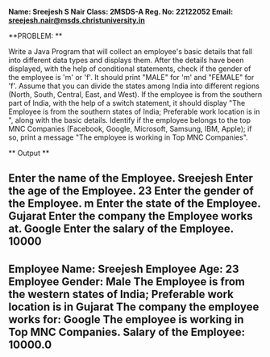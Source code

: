 **Name: Sreejesh S Nair Class: 2MSDS-A Reg. No: 22122052 Email: sreejesh.nair@msds.christuniversity.in**

**PROBLEM: **

Write a Java Program that will collect an employee's basic details that fall into different data types and displays them.
After the details have been displayed, with the help of conditional statements, check if the gender of the employee is 'm' or 'f'. It should print "MALE" for 'm' and "FEMALE" for 'f'.
Assume that you can divide the states among India into different regions (North, South, Central, East, and West). If the employee is from the southern part of India, with the help of a switch statement, it should display "The Employee is from the southern states of India; Preferable work location is in <state>", along with the basic details.
Identify if the employee belongs to the top MNC Companies (Facebook, Google, Microsoft, Samsung, IBM, Apple); if so, print a message "The employee is working in Top MNC Companies".
  
  ** Output **
  
Enter the name of the Employee.
Sreejesh
Enter the age of the Employee.
23
Enter the gender of the Employee.
m
Enter the state of the Employee.
Gujarat
Enter the company the Employee works at.
Google
Enter the salary of the Employee.
10000
-----------------------------------------------------------------------------------------
Employee Name: Sreejesh
Employee Age: 23
Employee Gender: Male
The Employee is from the western states of India; Preferable work location is in Gujarat
The company the employee works for: Google
The employee is working in Top MNC Companies.
Salary of the Employee: 10000.0
-----------------------------------------------------------------------------------------

